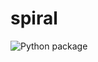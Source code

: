 # spiral

![Python package](https://github.com/vcu-zhuk/spiral/actions/workflows/pytest.yml/badge.svg)
